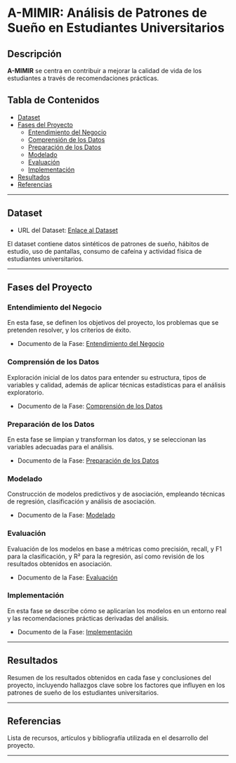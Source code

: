 # A-MIMIR: Análisis de Patrones de Sueño en Estudiantes Universitarios

## Descripción
**A-MIMIR** se centra en contribuir a mejorar la calidad de vida de los estudiantes a través de recomendaciones prácticas.

## Tabla de Contenidos
- [Dataset](#dataset)
- [Fases del Proyecto](#fases-del-proyecto)
  - [Entendimiento del Negocio](#entendimiento-del-negocio)
  - [Comprensión de los Datos](#comprensión-de-los-datos)
  - [Preparación de los Datos](#preparación-de-los-datos)
  - [Modelado](#modelado)
  - [Evaluación](#evaluación)
  - [Implementación](#implementación)
- [Resultados](#resultados)
- [Referencias](#referencias)

---

## Dataset
- URL del Dataset: [Enlace al Dataset](https://docs.google.com/document/d/1D9g8aypBksZ_PM5z79CFR6ppHbDKSGIl/edit)

El dataset contiene datos sintéticos de patrones de sueño, hábitos de estudio, uso de pantallas, consumo de cafeína y actividad física de estudiantes universitarios.

---

## Fases del Proyecto

### Entendimiento del Negocio
En esta fase, se definen los objetivos del proyecto, los problemas que se pretenden resolver, y los criterios de éxito. 

- Documento de la Fase: [Entendimiento del Negocio](URL_DOCUMENTO_ENTENDIMIENTO_NEGOCIO)

### Comprensión de los Datos
Exploración inicial de los datos para entender su estructura, tipos de variables y calidad, además de aplicar técnicas estadísticas para el análisis exploratorio.

- Documento de la Fase: [Comprensión de los Datos](URL_DOCUMENTO_COMPRENSION_DATOS)

### Preparación de los Datos
En esta fase se limpian y transforman los datos, y se seleccionan las variables adecuadas para el análisis. 

- Documento de la Fase: [Preparación de los Datos](URL_DOCUMENTO_PREPARACION_DATOS)

### Modelado
Construcción de modelos predictivos y de asociación, empleando técnicas de regresión, clasificación y análisis de asociación.

- Documento de la Fase: [Modelado](URL_DOCUMENTO_MODELADO)

### Evaluación
Evaluación de los modelos en base a métricas como precisión, recall, y F1 para la clasificación, y R² para la regresión, así como revisión de los resultados obtenidos en asociación.

- Documento de la Fase: [Evaluación](URL_DOCUMENTO_EVALUACION)

### Implementación
En esta fase se describe cómo se aplicarían los modelos en un entorno real y las recomendaciones prácticas derivadas del análisis.

- Documento de la Fase: [Implementación](URL_DOCUMENTO_IMPLEMENTACION)

---

## Resultados
Resumen de los resultados obtenidos en cada fase y conclusiones del proyecto, incluyendo hallazgos clave sobre los factores que influyen en los patrones de sueño de los estudiantes universitarios.

---

## Referencias
Lista de recursos, artículos y bibliografía utilizada en el desarrollo del proyecto.

---

